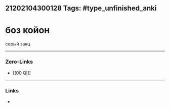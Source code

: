 21202104300128
Tags: #type_unfinished_anki
---
# боз койон

серый заяц&nbsp;

---
### Zero-Links
- [[00 QI]]
---
### Links
-